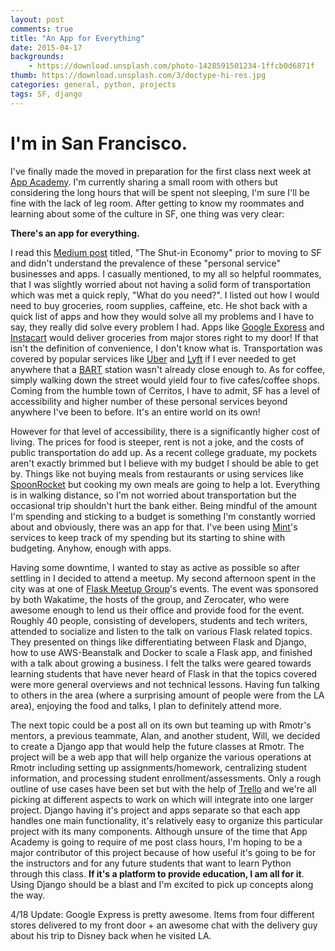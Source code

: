 ```yaml
---
layout: post
comments: true
title: "An App for Everything"
date: 2015-04-17
backgrounds:
    - https://download.unsplash.com/photo-1428591501234-1ffcb0d6871f
thumb: https://download.unsplash.com/3/doctype-hi-res.jpg
categories: general, python, projects
tags: SF, django
---
```


# I'm in San Francisco.

I've finally made the moved in preparation for the first class next week at
[App Academy](http://www.appacademy.io/). I'm currently sharing a small room with others but considering the long
hours that will be spent not sleeping, I'm sure I'll be fine with the lack of leg room. After getting to know
my roommates and learning about some of the culture in SF, one thing was very clear:

**There's an app for everything.**

I read this [Medium post](https://medium.com/matter/the-shut-in-economy-ec3ec1294816) titled, "The Shut-in Economy"
prior to moving to SF and didn't understand the prevalence of these "personal service" businesses and apps.
I casually mentioned, to my all so helpful roommates, that I was slightly worried about not having a solid form
of transportation which was met a quick reply, "What do you need?". I listed out how I would need to buy groceries, room supplies,
caffeine, etc. He shot back with a quick list of apps and how they would solve all my problems and I have to say,
they really did solve every problem I had. Apps like [Google Express](https://www.google.com/shopping/express/) and
[Instacart](https://www.instacart.com/store) would deliver groceries from major stores right to my door! If that
isn't the definition of convenience, I don't know what is. Transportation was covered by popular services like
[Uber](https://www.uber.com/) and [Lyft](https://www.lyft.com/) if I ever needed to get anywhere that a
[BART](https://www.bart.gov/) station wasn't already close enough to. As for coffee, simply walking down the street
would yield four to five cafes/coffee shops. Coming from the humble town of Cerritos, I have to admit, SF has a level
of accessibility and higher number of these personal services beyond anywhere I've been to before.
It's an entire world on its own!

However for that level of accessibility, there is a significantly higher cost of living. The prices for food is
steeper, rent is not a joke, and the costs of public transportation do add up. As a recent college graduate,
my pockets aren't exactly brimmed but I believe with my budget I should be able to get by. Things like not buying meals
from restaurants or using services like [SpoonRocket](https://www.spoonrocket.com/) but cooking my own meals are going
to help a lot. Everything is in walking distance, so I'm not worried about transportation but the occasional
trip shouldn't hurt the bank either. Being mindful of the amount I'm spending and sticking to a budget is
something I'm constantly worried about and obviously, there was an app for that. I've been using [Mint](https://www.mint.com/)'s
services to keep track of my spending but its starting to shine with budgeting. Anyhow, enough with apps.

Having some downtime, I wanted to stay as active as possible so after settling in I decided to attend a meetup.
My second afternoon spent in the city was at one of [Flask Meetup Group](http://www.meetup.com/The-San-Francisco-Flask-Meetup-Group/events/221660069/)'s
events. The event was sponsored by both Wakatime, the hosts of the group, and Zerocater, who were awesome enough to lend us their
office and provide food for the event. Roughly 40 people, consisting of developers, students and tech writers,
attended to socialize and listen to the talk on various Flask related topics. They presented on things like
differentiating between Flask and Django, how to use AWS-Beanstalk and Docker to scale a Flask app, and finished
with a talk about growing a business. I felt the talks were geared towards learning students that have never heard
of Flask in that the topics covered were more general overviews and not technical lessons. Having fun talking
to others in the area (where a surprising amount of people were from the LA area), enjoying the food and talks,
I plan to definitely attend more.

The next topic could be a post all on its own but teaming up with Rmotr's mentors, a previous teammate, Alan, and
another student, Will, we decided to create a Django app that would help the future classes at Rmotr. The project
will be a web app that will help organize the various operations at Rmotr including setting up assignments/homework,
centralizing student information, and processing student enrollment/assessments. Only a rough outline of use
cases have been set but with the help of [Trello](https://trello.com/b/dLUvwghR/rmotr-sis) and we're all picking at different aspects to work on which
will integrate into one larger project. Django having it's project and apps separate so that each app handles
one main functionality, it's relatively easy to organize this particular project with its many components.
Although unsure of the time that App Academy is going to require of me post class hours, I'm hoping to be a major
contributor of this project because of how useful it's going to be for the instructors and for any future
students that want to learn Python through this class. **If it's a platform to provide education, I am all for it**.
Using Django should be a blast and I'm excited to pick up concepts along the way.

4/18 Update: Google Express is pretty awesome. Items from four different stores delivered to my front
door + an awesome chat with the delivery guy about his trip to Disney back when he visited LA. 
